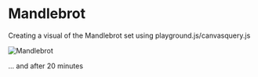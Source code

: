 Mandlebrot
==========

Creating a visual of the Mandlebrot set using playground.js/canvasquery.js

![Mandlebrot](http://strayoutdoors.com/wp-content/uploads/2010/10/mandelbrot.jpg "Full Mandlebrot Set")

... and after 20 minutes
<!--![myMandlebrot]( "Mandlebrot Set")-->
